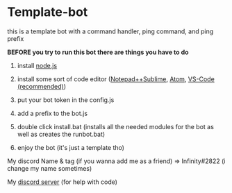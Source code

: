 # Template-bot
this is a template bot with a command handler, ping command, and ping prefix

  **BEFORE you try to run this bot there are things you have to do**

1. install [node.js](https://nodejs.org/en)

2. install some sort of code editor ([Notepad++](https://notepad-plus-plus.org/download/v7.5.6.html)[Sublime](https://www.sublimetext.com), [Atom](https://atom.io/), [VS-Code (recommended)](https://code.visualstudio.com/download))

3. put your bot token in the config.js

4. add a prefix to the bot.js

5. double click install.bat (installs all the needed modules for the bot as well as creates the runbot.bat)

6. enjoy the bot (it's just a template tho)



My discord Name & tag (if you wanna add me as a friend) => Infinity#2822 (i change my name sometimes)

My [discord server](https://discord.gg/ZrX8cTF) (for help with code)
